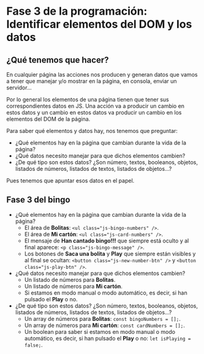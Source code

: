 # Fase 3 de la programación: Identificar elementos del DOM y los datos

## ¿Qué tenemos que hacer?

En cualquier página las acciones nos producen y generan datos que vamos a tener que manejar y/o mostrar en la página, en consola, enviar un servidor...

Por lo general los elementos de una página tienen que tener sus correspondientes datos en JS. Una acción va a producir un cambio en estos datos y un cambio en estos datos va producir un cambio en los elementos del DOM de la página.

Para saber qué elementos y datos hay, nos tenemos que preguntar:

- ¿Qué elementos hay en la página que cambian durante la vida de la página?
- ¿Qué datos necesito manejar para que dichos elementos cambien?
- ¿De qué tipo son estos datos? ¿Son número, textos, booleanos, objetos, listados de números, listados de textos, listados de objetos...?

Pues tenemos que apuntar esos datos en el papel.

## Fase 3 del bingo

- ¿Qué elementos hay en la página que cambian durante la vida de la página?
  - El área de **Bolitas**: `<ul class="js-bingo-numbers" />`.
  - El área de **Mi cartón**: `<ul class="js-card-numbers" />`.
  - El mensaje de **Han cantado bingo!!!** que siempre está oculto y al final aparece: `<p class="js-bingo-message" />`.
  - Los botones de **Saca una bolita** y **Play** que siempre están visibles y al final se ocultan: `<button class="js-new-number-btn" />` y `<button class="js-play-btn" />`.
- ¿Qué datos necesito manejar para que dichos elementos cambien?
  - Un listado de números para **Bolitas**.
  - Un listado de números para **Mi cartón**.
  - Si estamos en modo manual o modo automático, es decir, si han pulsado el **Play** o no.
- ¿De qué tipo son estos datos? ¿Son número, textos, booleanos, objetos, listados de números, listados de textos, listados de objetos...?
  - Un array de números para **Bolitas**: `const bingoNumbers = [];`.
  - Un array de números para **Mi cartón**: `const cardNumbers = [];`.
  - Un boolean para saber si estamos en modo manual o modo automático, es decir, si han pulsado el **Play** o no: `let isPlaying = false;`.
